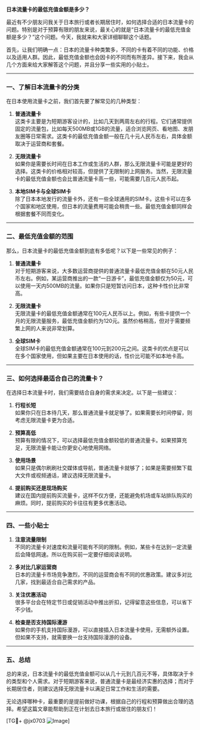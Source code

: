 **日本流量卡的最低充值金额是多少？**

最近有不少朋友问我关于日本旅行或者长期居住时，如何选择合适的日本流量卡的问题。特别是对于预算有限的朋友来说，最关心的就是“日本流量卡的最低充值金额是多少？”这个问题。今天，我就来和大家详细聊聊这个话题。

首先，让我们明确一点：日本的流量卡种类繁多，不同的卡有着不同的功能、价格以及适用人群。因此，最低充值金额也会因卡的不同而有所差异。接下来，我会从几个方面来给大家解答这个问题，并且分享一些实用的小贴士。

---

### **一、了解日本流量卡的分类**

在日本使用流量卡之前，我们首先要了解常见的几种类型：

1. **普通流量卡**  
   这类卡主要是为短期游客设计的，比如几天到两周左右的行程。它们通常提供固定的流量包，比如每天500MB或1GB的流量，适合浏览网页、看地图、发朋友圈等日常需求。这类卡的最低充值金额一般在几十元人民币左右，具体金额取决于运营商和套餐。

2. **无限流量卡**  
   如果你是需要长时间在日本工作或生活的人群，那么无限流量卡可能是更好的选择。这类卡的价格相对较高，但提供了无限制的上网服务。当然，无限流量卡的最低充值金额也会比普通流量卡高一些，可能需要几百元人民币起。

3. **本地SIM卡与全球SIM卡**  
   除了日本本地发行的流量卡外，还有一些全球通用的SIM卡。这些卡可以在多个国家和地区使用，但日本的流量费用可能会稍贵一些。最低充值金额同样会根据套餐不同而变化。

---

### **二、最低充值金额的范围**

那么，日本流量卡的最低充值金额到底有多低呢？以下是一些常见的例子：

1. **普通流量卡**  
   对于短期游客来说，大多数运营商提供的普通流量卡最低充值金额在50元人民币左右。例如，某运营商推出的一款“一日游卡”，最低充值金额仅为50元，可以使用一天内500MB的流量。如果你只是短暂访问日本，这种卡性价比非常高。

2. **无限流量卡**  
   无限流量卡的最低充值金额通常在100元人民币以上。例如，有些卡提供一个月的无限流量服务，最低充值金额约为120元。虽然价格稍高，但对于需要频繁上网的人来说非常划算。

3. **全球SIM卡**  
   全球SIM卡的最低充值金额通常在100元到200元之间。这类卡的优点是可以在多个国家使用，但如果主要在日本使用的话，性价比可能不如本地卡高。

---

### **三、如何选择最适合自己的流量卡？**

在选择日本流量卡时，我们需要结合自身的需求来决定。以下是一些建议：

1. **行程长短**  
   如果你只在日本待几天，那么普通流量卡就足够了。如果需要长时间停留，则考虑无限流量卡更为合适。

2. **预算高低**  
   预算有限的情况下，可以选择最低充值金额较低的普通流量卡。如果预算充足，无限流量卡能让你更安心地使用网络。

3. **使用场景**  
   如果只是偶尔刷刷社交媒体或导航，普通流量卡就够了；如果是需要频繁下载大文件或视频通话，建议选择无限流量卡。

4. **提前购买还是现场购买**  
   建议在国内提前购买流量卡，这样不仅方便，还能避免机场或车站排队购买的麻烦。同时，提前购买的卡往往有更多优惠活动。

---

### **四、一些小贴士**

1. **注意流量限制**  
   不同的流量卡对速度和流量可能有不同的限制。例如，某些卡在达到一定流量后会降低网速。所以在购买前一定要仔细阅读说明。

2. **多对比几家运营商**  
   日本的流量卡市场竞争激烈，不同的运营商会有不同的优惠政策。建议多对比几家，找到最适合自己需求的产品。

3. **关注优惠活动**  
   很多平台会在特定节日或促销活动中推出折扣，记得留意这些信息，可以省下不少钱。

4. **检查是否支持国际漫游**  
   如果你的手机支持国际漫游，可以直接插入日本流量卡使用，无需额外设置。但如果不支持，就需要换一台支持国际漫游的设备。

---

### **五、总结**

总的来说，日本流量卡的最低充值金额可以从几十元到几百元不等，具体取决于卡的类型和个人需求。对于短期游客来说，普通流量卡是最经济实惠的选择；而对于长期居住者，则建议选择无限流量卡以满足日常工作和生活的需要。

无论选择哪种卡，最重要的是提前做好功课，根据自己的行程和预算做出合理的选择。希望这篇文章能帮助到正在计划去日本旅行或居住的朋友们！

[TG💪+ @jx0703 ![Image](https://github.com/user-attachments/assets/dbca1d08-cadb-493c-b0ec-ad6f7a83f270)]